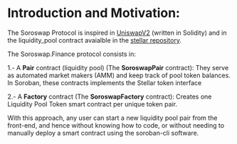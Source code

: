 # Introduction and Motivation:
The Soroswap Protocol is inspired in [UniswapV2](https://github.com/Uniswap/v2-core/)  (written in Solidity) and in the liquidity_pool contract avaialble in the [stellar repository](https://github.com/stellar/soroban-examples).

The Soroswap.Finance protocol consists in:

1.- A **Pair** contract (liquidity pool) (The **SoroswapPair** contract): They serve as automated market makers (AMM) and keep track of pool token balances. In Soroban, these contracts implements the Stellar token interface

2.- A **Factory** contract (The **SoroswapFactory** contract):  Creates one Liquidity Pool Token smart contract per unique token pair.


With this approach, any user can start a new liquidity pool pair from the front-end, and hence without knowing how to code, or without needing to manually deploy a smart contract using the soroban-cli software.


